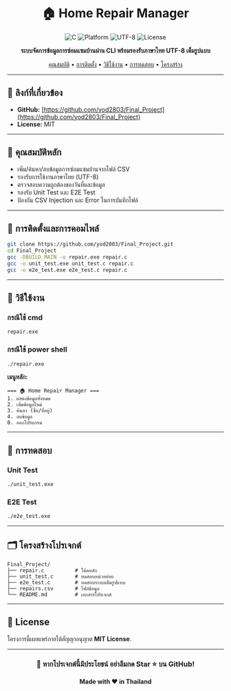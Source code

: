 <div align="center">

# 🏠 Home Repair Manager

![C](https://img.shields.io/badge/Language-C-00599C?style=for-the-badge\&logo=c\&logoColor=white)
![Platform](https://img.shields.io/badge/Platform-Windows-0078D6?style=for-the-badge\&logo=windows\&logoColor=white)
![UTF-8](https://img.shields.io/badge/Encoding-UTF--8-green?style=for-the-badge)
![License](https://img.shields.io/badge/License-MIT-yellow?style=for-the-badge)

**ระบบจัดการข้อมูลการซ่อมแซมบ้านผ่าน CLI พร้อมรองรับภาษาไทย UTF-8 เต็มรูปแบบ**

[คุณสมบัติ](#-คุณสมบัติหลัก) • [การติดตั้ง](#-การติดตั้ง) • [วิธีใช้งาน](#-วิธีใช้งาน) • [การทดสอบ](#-การทดสอบ) • [โครงสร้าง](#-โครงสร้างโปรเจกต์)

</div>

---

## 🔗 ลิงก์ที่เกี่ยวข้อง

* **GitHub:** [https://github.com/yod2803/Final_Project](https://github.com/yod2803/Final_Project)
* **License:** MIT

---

## 🌟 คุณสมบัติหลัก

* เพิ่ม/ค้นหา/ลบข้อมูลการซ่อมแซมบ้านจากไฟล์ CSV
* รองรับการใช้งานภาษาไทย (UTF-8)
* ตรวจสอบความถูกต้องของวันที่และข้อมูล
* รองรับ Unit Test และ E2E Test
* ป้องกัน CSV Injection และ Error ในการบันทึกไฟล์

---

## 🔧 การติดตั้งและการคอมไพล์

```bash
git clone https://github.com/yod2803/Final_Project.git
cd Final_Project
gcc -DBUILD_MAIN -o repair.exe repair.c
gcc -o unit_test.exe unit_test.c repair.c
gcc -o e2e_test.exe e2e_test.c repair.c
```

---

## 🚀 วิธีใช้งาน
### กรณีใช้ cmd 
```bash
repair.exe
```
### กรณีใช้ power shell
```bash
./repair.exe
```


**เมนูหลัก:**

```
=== 🏠 Home Repair Manager ===
1. แสดงข้อมูลทั้งหมด
2. เพิ่มข้อมูลใหม่
3. ค้นหา (ชื่อ/ที่อยู่)
4. ลบข้อมูล
0. ออกโปรแกรม
```

---

## 🧪 การทดสอบ

### Unit Test

```bash
./unit_test.exe
```

### E2E Test

```bash
./e2e_test.exe
```

---

## 🗂️ โครงสร้างโปรเจกต์

```
Final_Project/
├── repair.c          # โค้ดหลัก
├── unit_test.c       # ทดสอบหน่วยย่อย
├── e2e_test.c        # ทดสอบระบบเต็มรูปแบบ
├── repairs.csv       # ไฟล์ข้อมูล
└── README.md         # เอกสารโปรเจกต์
```

---

## 📖 License

โครงการนี้เผยแพร่ภายใต้สัญญาอนุญาต **MIT License**.

---

<div align="center">

### 🌟 หากโปรเจกต์นี้มีประโยชน์ อย่าลืมกด Star ⭐ บน GitHub!

**Made with ❤️ in Thailand**

</div>
